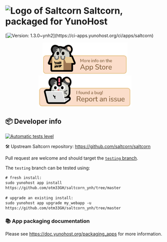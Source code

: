 <!--
N.B.: This README was automatically generated by <https://github.com/YunoHost/apps_tools/blob/main/readme_generator>
It shall NOT be edited by hand.
-->

<h1>
  <img src="https://avatars.githubusercontent.com/u/65254118?s=48&v=4" width="32px" alt="Logo of Saltcorn">
  Saltcorn, packaged for YunoHost
</h1>


[![Version: 1.3.0~ynh2](https://img.shields.io/badge/Version-1.3.0~ynh2-rgba(0,150,0,1)?style=for-the-badge)](https://ci-apps.yunohost.org/ci/apps/saltcorn)

<div align="center">
<a href="https://apps.yunohost.org/app/saltcorn"><img height="100px" src="https://github.com/YunoHost/yunohost-artwork/raw/refs/heads/main/badges/neopossum-badges/badge_more_info_on_the_appstore.svg"/></a>
<a href="https://github.com/YunoHost-Apps/saltcorn_ynh/issues"><img height="100px" src="https://github.com/YunoHost/yunohost-artwork/raw/refs/heads/main/badges/neopossum-badges/badge_report_an_issue.svg"/></a>
</div>

## 📦 Developer info

[![Automatic tests level](https://apps.yunohost.org/badge/cilevel/my_webapp)](https://ci-apps.yunohost.org/ci/apps/saltcorn/)

🛠️ Upstream Saltcorn repository: https://github.com/saltcorn/saltcorn

Pull request are welcome and should target the [`testing` branch](https://github.com/YunoHost-Apps/saltcorn_ynh/tree/testing).

The `testing` branch can be tested using:
```
# fresh install:
sudo yunohost app install https://github.com/otm33GH/saltcorn_ynh/tree/master

# upgrade an existing install:
sudo yunohost app upgrade my_webapp -u  https://github.com/otm33GH/saltcorn_ynh/tree/master
```

### 📚 App packaging documentation

Please see <https://doc.yunohost.org/packaging_apps> for more information.
